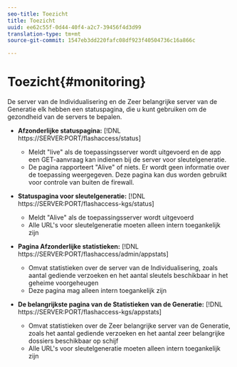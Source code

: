```yaml
---
seo-title: Toezicht
title: Toezicht
uuid: ee62c55f-0d44-40f4-a2c7-39456f4d3d99
translation-type: tm+mt
source-git-commit: 1547eb3dd220fafc08df923f40504736c16a866c

---
```



# Toezicht{#monitoring}

De server van de Individualisering en de Zeer belangrijke server van de Generatie elk hebben een statuspagina, die u kunt gebruiken om de gezondheid van de servers te bepalen.

* **Afzonderlijke statuspagina:** [!DNL https://SERVER:PORT/flashaccess/status]

   * Meldt &quot;live&quot; als de toepassingsserver wordt uitgevoerd en de app een GET-aanvraag kan indienen bij de server voor sleutelgeneratie.
   * De pagina rapporteert &quot;Alive&quot; of niets. Er wordt geen informatie over de toepassing weergegeven. Deze pagina kan dus worden gebruikt voor controle van buiten de firewall.

* **Statuspagina voor sleutelgeneratie:** [!DNL https://SERVER:PORT/flashaccess-kgs/status]

   * Meldt &quot;Alive&quot; als de toepassingsserver wordt uitgevoerd
   * Alle URL&#39;s voor sleutelgeneratie moeten alleen intern toegankelijk zijn

* **Pagina Afzonderlijke statistieken:** [!DNL https://SERVER:PORT/flashaccess/admin/appstats]

   * Omvat statistieken over de server van de Individualisering, zoals aantal gediende verzoeken en het aantal sleutels beschikbaar in het geheime voorgeheugen
   * Deze pagina mag alleen intern toegankelijk zijn

* **De belangrijkste pagina van de Statistieken van de Generatie:** [!DNL https://SERVER:PORT/flashaccess-kgs/appstats]

   * Omvat statistieken over de Zeer belangrijke server van de Generatie, zoals het aantal gediende verzoeken en het aantal zeer belangrijke dossiers beschikbaar op schijf
   * Alle URL&#39;s voor sleutelgeneratie moeten alleen intern toegankelijk zijn

